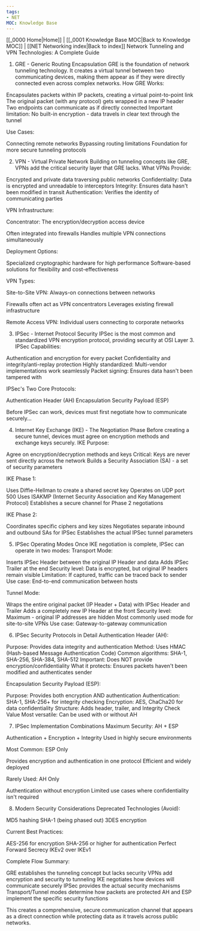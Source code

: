 ```yaml
---
tags: 
- NET
MOC: Knowledge Base
---
```

[[_0000 Home|Home]] | [[_0001 Knowledge Base MOC|Back to Knowledge MOC]] | [[NET Networking index|Back to index]]
Network Tunneling and VPN Technologies: A Complete Guide
1. GRE - Generic Routing Encapsulation
GRE is the foundation of network tunneling technology. It creates a virtual tunnel between two communicating devices, making them appear as if they were directly connected even across complex networks.
How GRE Works:

Encapsulates packets within IP packets, creating a virtual point-to-point link
The original packet (with any protocol) gets wrapped in a new IP header
Two endpoints can communicate as if directly connected
Important limitation: No built-in encryption - data travels in clear text through the tunnel

Use Cases:

Connecting remote networks
Bypassing routing limitations
Foundation for more secure tunneling protocols


2. VPN - Virtual Private Network
Building on tunneling concepts like GRE, VPNs add the critical security layer that GRE lacks.
What VPNs Provide:

Encrypted and private data traversing public networks
Confidentiality: Data is encrypted and unreadable to interceptors
Integrity: Ensures data hasn't been modified in transit
Authentication: Verifies the identity of communicating parties

VPN Infrastructure:

Concentrator: The encryption/decryption access device

Often integrated into firewalls
Handles multiple VPN connections simultaneously


Deployment Options:

Specialized cryptographic hardware for high performance
Software-based solutions for flexibility and cost-effectiveness



VPN Types:

Site-to-Site VPN: Always-on connections between networks

Firewalls often act as VPN concentrators
Leverages existing firewall infrastructure


Remote Access VPN: Individual users connecting to corporate networks


3. IPSec - Internet Protocol Security
IPSec is the most common and standardized VPN encryption protocol, providing security at OSI Layer 3.
IPSec Capabilities:

Authentication and encryption for every packet
Confidentiality and integrity/anti-replay protection
Highly standardized: Multi-vendor implementations work seamlessly
Packet signing: Ensures data hasn't been tampered with

IPSec's Two Core Protocols:

Authentication Header (AH)
Encapsulation Security Payload (ESP)

Before IPSec can work, devices must first negotiate how to communicate securely...

4. Internet Key Exchange (IKE) - The Negotiation Phase
Before creating a secure tunnel, devices must agree on encryption methods and exchange keys securely.
IKE Purpose:

Agree on encryption/decryption methods and keys
Critical: Keys are never sent directly across the network
Builds a Security Association (SA) - a set of security parameters

IKE Phase 1:

Uses Diffie-Hellman to create a shared secret key
Operates on UDP port 500
Uses ISAKMP (Internet Security Association and Key Management Protocol)
Establishes a secure channel for Phase 2 negotiations

IKE Phase 2:

Coordinates specific ciphers and key sizes
Negotiates separate inbound and outbound SAs for IPSec
Establishes the actual IPSec tunnel parameters


5. IPSec Operating Modes
Once IKE negotiation is complete, IPSec can operate in two modes:
Transport Mode:

Inserts IPSec Header between the original IP Header and data
Adds IPSec Trailer at the end
Security level: Data is encrypted, but original IP headers remain visible
Limitation: If captured, traffic can be traced back to sender
Use case: End-to-end communication between hosts

Tunnel Mode:

Wraps the entire original packet (IP Header + Data) with IPSec Header and Trailer
Adds a completely new IP Header at the front
Security level: Maximum - original IP addresses are hidden
Most commonly used mode for site-to-site VPNs
Use case: Gateway-to-gateway communication


6. IPSec Security Protocols in Detail
Authentication Header (AH):

Purpose: Provides data integrity and authentication
Method: Uses HMAC (Hash-based Message Authentication Code)
Common algorithms: SHA-1, SHA-256, SHA-384, SHA-512
Important: Does NOT provide encryption/confidentiality
What it protects: Ensures packets haven't been modified and authenticates sender

Encapsulation Security Payload (ESP):

Purpose: Provides both encryption AND authentication
Authentication: SHA-1, SHA-256+ for integrity checking
Encryption: AES, ChaCha20 for data confidentiality
Structure: Adds header, trailer, and Integrity Check Value
Most versatile: Can be used with or without AH


7. IPSec Implementation Combinations
Maximum Security: AH + ESP

Authentication + Encryption + Integrity
Used in highly secure environments

Most Common: ESP Only

Provides encryption and authentication in one protocol
Efficient and widely deployed

Rarely Used: AH Only

Authentication without encryption
Limited use cases where confidentiality isn't required


8. Modern Security Considerations
Deprecated Technologies (Avoid):

MD5 hashing
SHA-1 (being phased out)
3DES encryption

Current Best Practices:

AES-256 for encryption
SHA-256 or higher for authentication
Perfect Forward Secrecy
IKEv2 over IKEv1


Complete Flow Summary:

GRE establishes the tunneling concept but lacks security
VPNs add encryption and security to tunneling
IKE negotiates how devices will communicate securely
IPSec provides the actual security mechanisms
Transport/Tunnel modes determine how packets are protected
AH and ESP implement the specific security functions

This creates a comprehensive, secure communication channel that appears as a direct connection while protecting data as it travels across public networks.